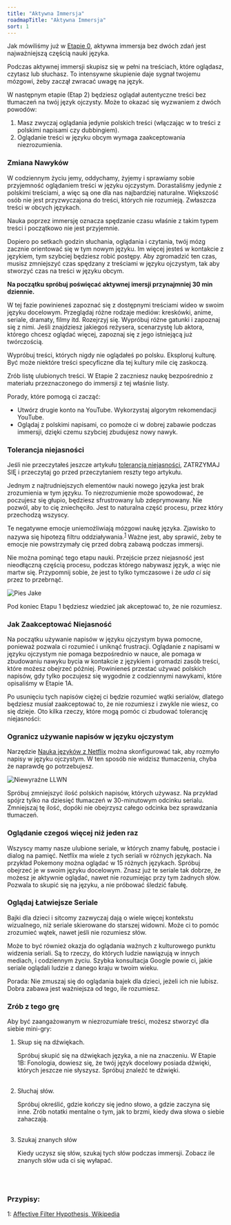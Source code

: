 ```yaml
---
title: "Aktywna Immersja"
roadmapTitle: "Aktywna Immersja"
sort: 1
---
```


Jak mówiliśmy już w [Etapie 0][stage-0-overview], aktywna immersja bez dwóch zdań jest najważniejszą częścią nauki języka.

Podczas aktywnej immersji skupisz się w pełni na treściach, które oglądasz, czytasz lub słuchasz. To intensywne skupienie daje sygnał twojemu mózgowi, żeby zaczął zwracać uwagę na język.

W następnym etapie (Etap 2) będziesz oglądał autentyczne treści bez tłumaczeń na twój język ojczysty. Może to okazać się wyzwaniem z dwóch powodów:

1. Masz zwyczaj oglądania jedynie polskich treści (włączając w to treści z polskimi napisami czy dubbingiem).
2. Oglądanie treści w języku obcym wymaga zaakceptowania niezrozumienia.

### Zmiana Nawyków

W codziennym życiu jemy, oddychamy, żyjemy i sprawiamy sobie przyjemność oglądaniem treści w języku ojczystym. Dorastaliśmy jedynie z polskimi treściami, a więc są one dla nas najbardziej naturalne. Większość osób nie jest przyzwyczajona do treści, których nie rozumieją. Zwłaszcza treści w obcych językach.

Nauka poprzez immersję oznacza spędzanie czasu właśnie z takim typem treści i początkowo nie jest przyjemnie.

Dopiero po setkach godzin słuchania, oglądania i czytania, twój mózg zacznie orientować się w tym nowym języku. Im więcej jesteś w kontakcie z językiem, tym szybciej będziesz robić postępy. Aby zgromadzić ten czas, musisz zmniejszyć czas spędzany z treściami w języku ojczystym, tak aby stworzyć czas na treści w języku obcym.

**Na początku spróbuj poświęcać aktywnej imersji przynajmniej 30 min dziennie.**

W tej fazie powinieneś zapoznać się z dostępnymi treściami wideo w swoim języku docelowym. Przeglądaj różne rodzaje mediów: kreskówki, anime, seriale, dramaty, filmy itd. Rozejrzyj się. Wypróbuj różne gatunki i zapoznaj się z nimi. Jeśli znajdziesz jakiegoś reżysera, scenarzystę lub aktora, którego chcesz oglądać więcej, zapoznaj się z jego istniejącą już twórczością.

Wypróbuj treści, których nigdy nie oglądałeś po polsku. Eksploruj kulturę. Być może niektóre treści specyficzne dla tej kultury mile cię zaskoczą.

Zrób listę ulubionych treści. W Etapie 2 zaczniesz naukę bezpośrednio z materiału przeznaczonego do immersji z tej właśnie listy.

Porady, które pomogą ci zacząć:
* Utwórz drugie konto na YouTube. Wykorzystaj algorytm rekomendacji YouTube.
* Oglądaj z polskimi napisami, co pomoże ci w dobrej zabawie podczas immersji, dzięki czemu szybciej zbudujesz nowy nawyk.

### Tolerancja niejasności
Jeśli nie przeczytałeś jeszcze artykułu [tolerancja niejasności][stage-0-tolerating-ambiguity], ZATRZYMAJ SIĘ i przeczytaj go przed przeczytaniem reszty tego artykułu.

Jednym z najtrudniejszych elementów nauki nowego języka jest brak zrozumienia w tym języku. To niezrozumienie może spowodować, że poczujesz się głupio, będziesz sfrustrowany lub zdeprymowany. Nie pozwól, aby to cię zniechęciło. Jest to naturalna część procesu, przez który przechodzą wszyscy.

Te negatywne emocje uniemożliwiają mózgowi naukę języka. Zjawisko to nazywa się hipotezą filtru oddziaływania.<sup>[1](#Przypis-1)</sup> Ważne jest, aby sprawić, żeby te emocje nie powstrzymały cię przed dobrą zabawą podczas immersji.

Nie można pominąć tego etapu nauki. Przejście przez niejasność jest nieodłączną częścią procesu, podczas którego nabywasz język, a więc nie martw się. Przypomnij sobie, że jest to tylko tymczasowe i że _uda ci się_ przez to przebrnąć.

![Pies Jake](images/jake-the-dog.jpg)

Pod koniec Etapu 1 będziesz wiedzieć jak akceptować to, że nie rozumiesz.

### Jak Zaakceptować Niejasność

Na początku używanie napisów w języku ojczystym bywa pomocne, ponieważ pozwala ci rozumieć i uniknąć frustracji. Oglądanie z napisami w języku ojczystym nie pomaga bezpośrednio w nauce, ale pomaga w zbudowaniu nawyku bycia w kontakcie z językiem i gromadzi zasób treści, które możesz obejrzeć później. Powinieneś przestać używać polskich napisów, gdy tylko poczujesz się wygodnie z codziennymi nawykami, które opisaliśmy w Etapie 1A.

Po usunięciu tych napisów ciężej ci będzie rozumieć wątki serialów, dlatego będziesz musiał zaakceptować to, że nie rozumiesz i zwykle nie wiesz, co się dzieje. Oto kilka rzeczy, które mogą pomóc ci zbudować tolerancję niejasności:

### Ogranicz używanie napisów w języku ojczystym

Narzędzie [Nauka języków z Netflix][llwn] można skonfigurować tak, aby rozmyło napisy w języku ojczystym. W ten sposób nie widzisz tłumaczenia, chyba że naprawdę go potrzebujesz.

![Niewyraźne LLWN](images/llwn-blurred-sub.png)

Spróbuj zmniejszyć ilość polskich napisów, których używasz. Na przykład spójrz tylko na dziesięć tłumaczeń w 30-minutowym odcinku serialu. Zmniejszaj tę ilość, dopóki nie obejrzysz całego odcinka bez sprawdzania tłumaczeń.

### Oglądanie czegoś więcej niż jeden raz

Wszyscy mamy nasze ulubione seriale, w których znamy fabułę, postacie i dialog na pamięć. Netflix ma wiele z tych seriali w różnych językach. Na przykład Pokemony można oglądać w 15 różnych językach. Spróbuj obejrzeć je w swoim języku docelowym. Znasz już te seriale tak dobrze, że możesz je aktywnie oglądać, nawet nie rozumiejąc przy tym żadnych słów. Pozwala to skupić się na języku, a nie próbować śledzić fabułę.

### Oglądaj Łatwiejsze Seriale
Bajki dla dzieci i sitcomy zazwyczaj dają o wiele więcej kontekstu wizualnego, niż seriale skierowane do starszej widowni. Może ci to pomóc zrozumieć wątek, nawet jeśli nie rozumiesz słów.

Może to być również okazja do oglądania ważnych z kulturowego punktu widzenia seriali. Są to rzeczy, do których ludzie nawiązują w innych mediach, i codziennym życiu. Szybka konsultacja Google powie ci, jakie seriale oglądali ludzie z danego kraju w twoim wieku.

Porada: Nie zmuszaj się do oglądania bajek dla dzieci, jeżeli ich nie lubisz. Dobra zabawa jest ważniejsza od tego, ile rozumiesz.

### Zrób z tego grę

Aby być zaangażowanym w niezrozumiałe treści, możesz stworzyć dla siebie mini-gry:
1. Skup się na dźwiękach.

    Spróbuj skupić się na dźwiękach języka, a nie na znaczeniu. W Etapie 1B: Fonologia, dowiesz się, że twój język docelowy posiada dźwięki, których jeszcze nie słyszysz. Spróbuj znaleźć te dźwięki. <br><br>
2. Słuchaj słów.

    Spróbuj określić, gdzie kończy się jedno słowo, a gdzie zaczyna się inne. Zrób notatki mentalne o tym, jak to brzmi, kiedy dwa słowa o siebie zahaczają. <br><br>
3. Szukaj znanych słów

    Kiedy uczysz się słów, szukaj tych słów podczas immersji. Zobacz ile znanych słów uda ci się wyłapać.

<br><br>
### Przypisy:

<a name="footnote-1">1</a>: [Affective Filter Hypothesis, Wikipedia](https://en.wikipedia.org/wiki/Input_hypothesis#Affective_filter_hypothesis)

[stage-0-overview]: /roadmap/stage-0/overview
[stage-0-tolerating-ambiguity]: /roadmap/stage-0/b/tolerate-ambiguity
[llwn]: https://languagelearningwithnetflix.com/
